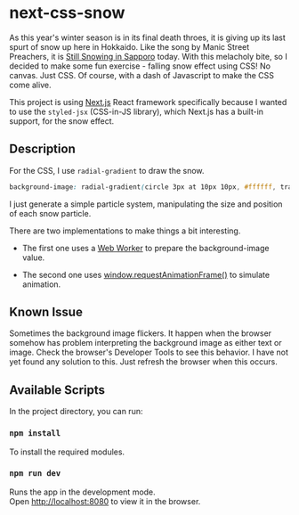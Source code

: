 next-css-snow
=============

As this year's winter season is in its final death throes, it is giving up its last spurt of snow up here in Hokkaido. Like the song by Manic Street Preachers, it is [Still Snowing in Sapporo](https://www.songfacts.com/facts/manic-street-preachers/still-snowing-in-sapporo) today. With this melacholy bite, so I decided to make some fun exercise - falling snow effect using CSS! No canvas. Just CSS. Of course, with a dash of Javascript to make the CSS come alive.

This project is using [Next.js](https://nextjs.org) React framework specifically because I wanted to use the `styled-jsx` (CSS-in-JS library), which Next.js has a built-in support, for the snow effect.

## Description

For the CSS, I use `radial-gradient` to draw the snow.

```css
background-image: radial-gradient(circle 3px at 10px 10px, #ffffff, transparent)
```

I just generate a simple particle system, manipulating the size and position of each snow particle.

There are two implementations to make things a bit interesting. 

* The first one uses a [Web Worker](https://developer.mozilla.org/en-US/docs/Web/API/Web_Workers_API) to prepare the background-image value.

* The second one uses [window.requestAnimationFrame()](https://developer.mozilla.org/en-US/docs/Web/API/window/requestAnimationFrame) to simulate animation.


## Known Issue

Sometimes the background image flickers. It happen when the browser somehow has problem interpreting the background image as either text or image. Check the browser's Developer Tools to see this behavior. I have not yet found any solution to this. Just refresh the browser when this occurs.


## Available Scripts

In the project directory, you can run:

### `npm install`

To install the required modules.

### `npm run dev`

Runs the app in the development mode.<br>
Open [http://localhost:8080](http://localhost:8080) to view it in the browser.

